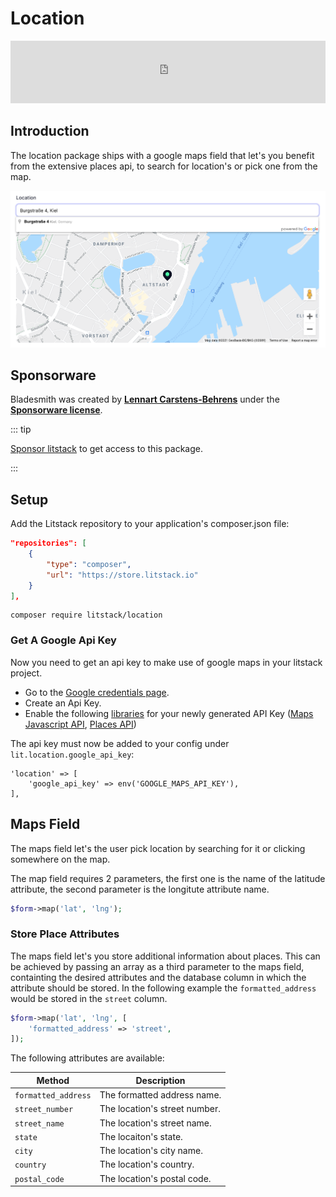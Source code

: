 # Location

<iframe src="https://github.com/sponsors/litstack/card" title="Sponsor litstack" height="100" width="100%" style="border: 0;" class="github-sponsor"></iframe>

## Introduction

The location package ships with a google maps field that let's you benefit from
the extensive places api, to search for location's or pick one from the map.

![maps](./screens/maps.png)

## Sponsorware

Bladesmith was created by
**[Lennart Carstens-Behrens](https://twitter.com/lennartcb)** under the
**[Sponsorware license](https://github.com/sponsorware/docs)**.

::: tip

[Sponsor litstack](https://github.com/sponsors/litstack) to get access to this
package.

:::

## Setup

Add the Litstack repository to your application's composer.json file:

```json
"repositories": [
    {
        "type": "composer",
        "url": "https://store.litstack.io"
    }
],
```

```shell
composer require litstack/location
```

### Get A Google Api Key

Now you need to get an api key to make use of google maps in your litstack
project.

-   Go to the
    [Google credentials page](https://console.cloud.google.com/projectselector2/apis/credentials).
-   Create an Api Key.
-   Enable the following
    [libraries](https://console.cloud.google.com/apis/library) for your newly
    generated API Key
    ([Maps Javascript API](https://console.cloud.google.com/apis/library/maps-backend.googleapis.com),
    [Places API](https://console.cloud.google.com/apis/library/places-backend.googleapis.com))

The api key must now be added to your config under
`lit.location.google_api_key`:

```php{config/lit.php}
'location' => [
	'google_api_key' => env('GOOGLE_MAPS_API_KEY'),
],
```

## Maps Field

The maps field let's the user pick location by searching for it or clicking
somewhere on the map.

The map field requires 2 parameters, the first one is the name of the latitude
attribute, the second parameter is the longitute attribute name.

```php
$form->map('lat', 'lng');
```

### Store Place Attributes

The maps field let's you store additional information about places. This can be
achieved by passing an array as a third parameter to the maps field, containting
the desired attributes and the database column in which the attribute should be
stored. In the following example the `formatted_address` would be stored in the
`street` column.

```php
$form->map('lat', 'lng', [
	'formatted_address' => 'street',
]);
```

The following attributes are available:

| Method              | Description                   |
| ------------------- | ----------------------------- |
| `formatted_address` | The formatted address name.   |
| `street_number`     | The location's street number. |
| `street_name`       | The location's street name.   |
| `state`             | The locaiton's state.         |
| `city`              | The location's city name.     |
| `country`           | The location's country.       |
| `postal_code`       | The location's postal code.   |
